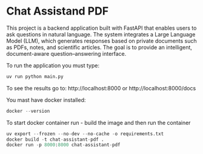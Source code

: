 # Chat Assistand PDF

This project is a backend application built with FastAPI that enables users to ask questions in natural language. The system integrates a Large Language Model (LLM), which generates responses based on private documents such as PDFs, notes, and scientific articles. The goal is to provide an intelligent, document-aware question–answering interface.

To run the application you must type:
```python
uv run python main.py
```

To see the results go to:
http://localhost:8000 or
http://localhost:8000/docs


You mast have docker installed: 
```python
docker --version
```
To start docker container run - build the image and then run the container
```python
uv export --frozen --no-dev --no-cache -o requirements.txt
docker build -t chat-assistant-pdf .
docker run -p 8000:8000 chat-assistant-pdf
```